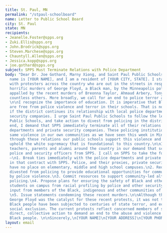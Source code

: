```yaml
---
title: St. Paul, MN
permalink: "/stpaul-schoolboard"
name: Letter to Public School Board
city: St. Paul
state: MN
recipients:
- Jeanelle.Foster@spps.org
- Zuki.Ellis@spps.org
- John.Brodrick@spps.org
- Steven.Marchese@spps.org
- Chauntyll.Allen@spps.org
- Jessica.kopp@spps.org
- joe.gothard@spps.org
subject: SPPS Must Terminate Relations with Police Department
body: "Dear Dr. Joe Gothard, Marny Xiong, and Saint Paul Public Schools Board Members,\n\nMy
  name is [YOUR NAME], and I am a resident of [YOUR CITY, STATE]. I stand in solidarity
  with protesters across the country who are out in the streets in response to the
  horrific murders of George Floyd, a Black man, by the Minneapolis police, and are
  appalled by the recent murders of Breonna Taylor, Ahmaud Arbery, Tony McDade and
  countless others. More broadly, we call for an end to police terror and anti-Blackness.
  \n\nI recognize the importance of education. It is imperative that Black students
  are free from police violence and terror in their schools. That is not possible
  if the district continues its relationship with local police departments and private
  security companies. I urge Saint Paul Public Schools to follow the lead of Minneapolis
  Public Schools, and take action to divest from policing in the district.\n\nTo that
  end, I demand that SPPS immediately terminate all of their relations with police
  departments and private security companies. These policing institutions enact the
  same violence in our own communities as we have seen this week in Minneapolis, and
  through these relations our public schools support this violence and continue to
  uphold the white supremacy that is foundational to this country.\n\nI join students,
  teachers, parents and alumni around the country in our demand that schools remove
  police and security officers from SPPS. I call on SPPS to take the following actions
  –\n1. Break ties immediately with the police departments and private security companies
  in that contract with SPPS. Police, and their proxies, private security companies,
  have no place on elementary, middle and high school campuses.\n2. Redirect funds
  divested from policing to provide educational opportunities for communities impacted
  by police violence.\n3. Commit resources to support community-led alternatives to
  policing.\n4. Propose plans for ensuring the safety of Black and other marginalized
  students on campus from racial profiling by police and other security forces with
  input from members of the Black, indigenous and other communities of color themselves.
  \n5. Issue statements condemning these recent murders.\n\nAlthough the murder of
  George Floyd was the catalyst for these recent protests, it was not the sole cause.
  Black people have been subjected to centuries of state terror, and economic and
  social exclusion. The current protests reflect concerned members of society taking
  direct, collective action to demand an end to the abuse and violence directed against
  Black people. \n\nSincerely,\n[YOUR NAME]\n[YOUR ADDRESS]\n[YOUR PHONE NUMBER]\n"
layout: email
---
```


